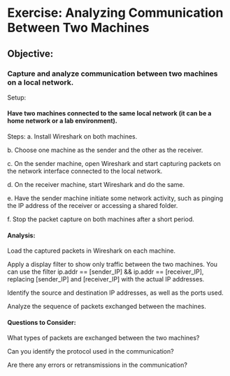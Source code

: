 # Exercise: Analyzing Communication Between Two Machines

## Objective:

### Capture and analyze communication between two machines on a local network.
Setup:

#### Have two machines connected to the same local network (it can be a home network or a lab environment).
Steps:
a. Install Wireshark on both machines.

b. Choose one machine as the sender and the other as the receiver.

c. On the sender machine, open Wireshark and start capturing packets on the network interface connected to the local network.

d. On the receiver machine, start Wireshark and do the same.

e. Have the sender machine initiate some network activity, such as pinging the IP address of the receiver or accessing a shared folder.

f. Stop the packet capture on both machines after a short period.

#### Analysis:

Load the captured packets in Wireshark on each machine.

Apply a display filter to show only traffic between the two machines. You can use the filter ip.addr == [sender_IP] && ip.addr == [receiver_IP], replacing [sender_IP] and [receiver_IP] with the actual IP addresses.

Identify the source and destination IP addresses, as well as the ports used.

Analyze the sequence of packets exchanged between the machines.

#### Questions to Consider:

What types of packets are exchanged between the two machines?

Can you identify the protocol used in the communication?

Are there any errors or retransmissions in the communication?







